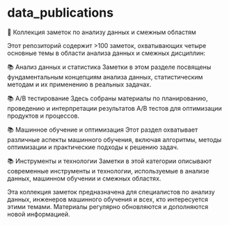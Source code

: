 # data_publications

 📌 Коллекция заметок по анализу данных и смежным областям

Этот репозиторий содержит >100 заметок, охватывающих четыре основные темы в области анализа данных и смежных дисциплин:

 📚 Анализ данных и статистика
Заметки в этом разделе посвящены фундаментальным концепциям анализа данных, статистическим методам и их применению в реальных задачах.

 📚 A/B тестирование
Здесь собраны материалы по планированию, проведению и интерпретации результатов A/B тестов для оптимизации продуктов и процессов.

 📚 Машинное обучение и оптимизация
Этот раздел охватывает различные аспекты машинного обучения, включая алгоритмы, методы оптимизации и практические подходы к решению задач.

 📚 Инструменты и технологии
Заметки в этой категории описывают современные инструменты и технологии, используемые в анализе данных, машинном обучении и смежных областях.

Эта коллекция заметок предназначена для специалистов по анализу данных, инженеров машинного обучения и всех, кто интересуется этими темами. Материалы регулярно обновляются и дополняются новой информацией.